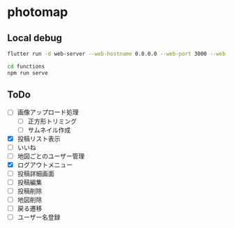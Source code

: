 # photomap

## Local debug

```sh
flutter run -d web-server --web-hostname 0.0.0.0 --web-port 3000 --web-renderer html
```

```sh
cd functions
npm run serve
```

## ToDo

- [ ] 画像アップロード処理
  - [ ] 正方形トリミング
  - [ ] サムネイル作成
- [x] 投稿リスト表示
- [ ] いいね
- [ ] 地図ごとのユーザー管理
- [x] ログアウトメニュー
- [ ] 投稿詳細画面
- [ ] 投稿編集
- [ ] 投稿削除
- [ ] 地図削除
- [ ] 戻る遷移
- [ ] ユーザー名登録
